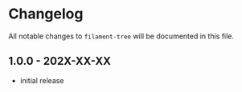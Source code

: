# Changelog

All notable changes to `filament-tree` will be documented in this file.

## 1.0.0 - 202X-XX-XX

- initial release

